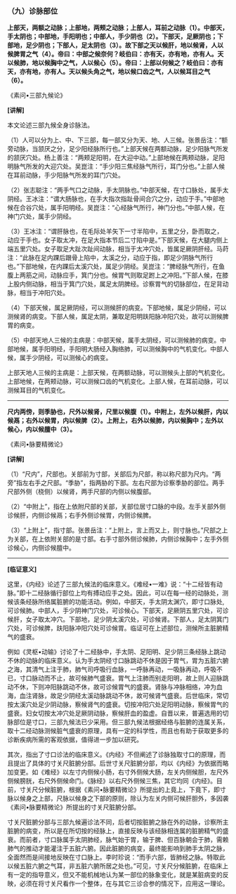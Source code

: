 ### （九）诊脉部位

**上部天，两额之动脉；上部地，两颊之动脉；上部人，耳前之动脉（1）。中部天，手太阴也；中部地，手阳明也；中部人，手少阴也（2）。下部天，足厥阴也；下部地，足少阴也；下部人，足太阴也（3）。故下部之天以候肝，地以候肾，人以候脾胃之气（4）。帝曰：中部之候奈何？岐伯曰：亦有天，亦有地，亦有人。天以候肺，地以候胸中之气，人以候心（5）。帝曰：上部以何候之？岐伯曰：亦有天，亦有地，亦有人。天以候头角之气，地以候口齿之气，人以候耳目之气（6）。**

​《素问•三部九候论》

**[讲解]**

本文论述三部九候全身诊脉法。

（1）人可以分为上、中、下三部，每一部又分为天、地、人三候。张景岳注：“额旁动脉，当颔厌之分，足少阳经脉所行也。”上部天候在两额动脉，足少阳脉气所发的颔厌穴处。杨上善注：“两颊足阳明，在大迎中动。”上部地候在两颊动脉，足阳明脉气所发的大迎穴处。吴崑注：“手少阳三焦经脉气所行，耳门分也。”上部人候在耳前动脉，手少阳脉气所发的耳门穴处。

（2）张志聪注：“两手气口之动脉，手太阴脉也。”中部天候，在寸口脉处，属手太阴经。王冰注：“谓大肠脉也，在手大指次指趾骨间合穴之分，动应于手。”中部地候在合谷穴处，属手阳明经。吴崑注：“心经脉气所行，神门分也。”中部人候，在神门穴处，属手少阴经。

（3）王冰注：“谓肝脉也，在毛际处羊矢下一寸半陷中，五里之分，卧而取之，动应于手也。女子取太冲，在足大指本节后二寸陷中是。”下部天候，在大腿内侧上端五里穴处。女子取足大趾次趾间动脉，相当于太冲穴处，皆属足厥阴肝经。马莳注：“此脉在足内踝后跟骨上陷中，太溪之分，动应于指，即足少阴脉气所行也。”下部地候，在内踝后太溪穴处，属足少阴经。吴崑注：“脾经脉气所行，在鱼腹上两筋之间，动脉应手，箕门分也。候胃气则取足跗上之冲阳。”下部人候，在膝上股内侧动脉，相当于箕门穴处，属足太阴脾经。诊察胃气的切脉部位，在足背动脉，相当于冲阳穴处。

（4）下部天候，属足厥阴经，可以测候肝的病变。下部地候，属足少阴经，可以测候肾的病变。下部人候，属足太阴，兼取足阳明趺阳脉冲阳穴处，故可以测候脾胃的病变。

（5）中部天地人三候的主病是：中部天候，属手太阴经，可以测候肺的病变。中部地候，属手阳明经，手阳明大肠经入胸络肺，可以测候胸中的气机变化。中部人候，属手少阴经，可以测候心的病变。

上部天地人三候的主病是：上部天候，在两额动脉，可以测候头上部的气机变化。上部地候，在两颊动脉，可以测候口齿的气机变化。上部人候，在耳前动脉，可以测候耳目的气机变化。

* * *

**尺内两傍，则季胁也，尺外以候肾，尺里以候腹（1）。中附上，左外以候肝，内以候鬲；右外以候胃，内以候脾（2）。上附上，右外以候肺，内以候胸中；左外以候心，内以候膻中（3）。**

​《素问•脉要精微论》

**[讲解]**

（1）“尺内”，尺部也。关部前为寸部，关部后为尺部，称以称尺部为尺内。“两旁”指左右手之尺部。“季胁”，指两胁的下部。左右尺部为诊察季胁的部位。两手尺部外侧（桡侧）以候肾，两手尺部的内侧以候腹部。

（2）“中附上”，指在上依附尺部的关部，关部位居寸口脉的中段。左手关部外侧诊候肝，内侧诊候鬲；右手外侧诊候胃，内侧诊候脾。

（3）“上附上”，指寸部。张景岳注：“上附上，言上而又上，则寸脉也。”尺部之上为关部，在上依附关部的是寸部。右手寸部外侧诊候肺，内侧诊候胸中；左手外侧诊候心，内侧诊候膻中。

* * *

**[临证意义]**

这里，《内经》论述了三部九候法的临床意义。《难经•一难》说：“十二经皆有动脉。”即十二经脉循行部位上均有搏动应手之处。因此，可以在每一经的动脉处，测候该条经脉所络属脏腑的功能活动。例如，中部天，手太阴太渊穴，即寸口脉处,可诊候肺。中部人，手少阴神门穴处，可诊候心。下部天，足厥阴五里穴处，可诊候肝，女子取太冲穴。下部地，足少阴太溪穴处，可诊候肾。下部人，足太阴箕门穴处，可诊候脾，趺阳脉冲阳穴处可诊候胃。临证可在上述部位，测候所主脏腑精气的盛衰。

例如《灵枢•动输》讨论了十二经脉中，手太阴、足阳明、足少阴三条经脉上跳动不休的动脉的临床意义。认为手太阴经寸口脉跳动不休是因于胃气，胃为五脏六腑之海，其清气上注于肺，肺气司呼吸行血脉，一呼脉再动，一吸脉再动，呼吸不已，寸口脉动而不止，故可候肺气盛衰。胃气上注肺而别走阳明，故上则人迎脉跳动不休，下则冲阳脉跳动不休，故可诊候胃气的盛衰。肾脉与冲脉相络，冲为血海，血注肾脉，故足少阴经太溪动脉跳动不休，故可候肾气盛衰。后世临床，常切按太溪穴处足少阴动脉，察候肾气的盛衰。切按冲阳穴处足阳明动脉，察候胃气的盛衰。妇女切按太冲穴处足厥阴动脉，察候肝血的盈虚。自晋以来，普遍选用的切脉部位是寸口，三部九候法已少采用。但三部九候法根据经络与脏腑的连属关系，取十二经动脉测候脏气盛衰的原理，具有一定的科学性，而且也有助于获取更多的诊断疾病所需的客观依据，值得进一步加以研究。

其次，指出了寸口诊法的临床意义。《内经》不但阐述了诊脉独取寸口的原理，而且提出了具体的寸关尺脏腑分部。后世寸关尺脏腑分部，均以《内经》为依据而略加变更。如《难经》以左寸内侧候小肠，右寸外侧候大肠，左关内侧候胆，左尺外侧候膀胱，右尺外侧候命门。《脉经》以右尺外侧候三焦，其它均同《内经》。目前，寸关尺分候脏腑，根据《素问•脉要精微论》所提出的上竟上，下竟下，即寸脉以候身之上部，尺脉以候身之下部的原则，除认为左关内侧可候肝胆外，多因袭《素问•脉要精微论》所提出的寸关尺脏腑分部。

寸关尺脏腑分部与三部九候遍诊法不同，后者切按脏腑之脉在外的动脉，诊察所主脏腑的病变，所以是在所切按的经脉上，直接反映与该经脉相连属的脏腑精气的盛衰。而前者，寸口脉属手太阴肺经，脉气始于胃，输于脾、但百脉朝会于肺，需赖肺气的推动才能灌注于五脏六腑。因此脏腑的病变，最终能影响到肺手太阴之脉，全面然而是间接地反映在寸口脉上。李时珍说：“而手六部，皆肺经之脉。特取此以候五脏六腑之气耳，非五脏六腑所居之处也。”可见，寸关尺分候脏腑，在临床上有一定的指导意义，但又不能机械地认为某一部位的脉象变化，就是某脏病变的反映，必须在将寸关尺看作一个整体，在与其它三诊合参的情况下，应用这一理论。

